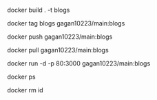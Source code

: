 docker build . -t blogs

docker tag blogs gagan10223/main:blogs

docker push gagan10223/main:blogs



docker pull gagan10223/main:blogs

docker run -d -p 80:3000 gagan10223/main:blogs

docker ps 

docker rm id

